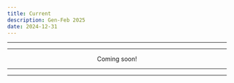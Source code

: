 ```yaml
---
title: Current
description: Gen-Feb 2025
date: 2024-12-31
---
```


---
---

<div align="center">Coming soon!</div>

---
---
